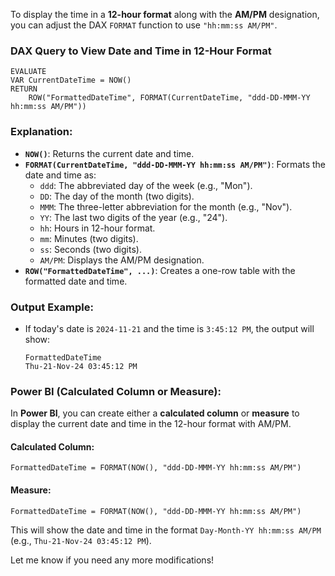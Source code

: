 To display the time in a **12-hour format** along with the **AM/PM** designation, you can adjust the DAX `FORMAT` function to use `"hh:mm:ss AM/PM"`.

### **DAX Query to View Date and Time in 12-Hour Format**

```dax
EVALUATE
VAR CurrentDateTime = NOW()
RETURN 
    ROW("FormattedDateTime", FORMAT(CurrentDateTime, "ddd-DD-MMM-YY hh:mm:ss AM/PM"))
```

### **Explanation**:
- **`NOW()`**: Returns the current date and time.
- **`FORMAT(CurrentDateTime, "ddd-DD-MMM-YY hh:mm:ss AM/PM")`**: Formats the date and time as:
  - `ddd`: The abbreviated day of the week (e.g., "Mon").
  - `DD`: The day of the month (two digits).
  - `MMM`: The three-letter abbreviation for the month (e.g., "Nov").
  - `YY`: The last two digits of the year (e.g., "24").
  - `hh`: Hours in 12-hour format.
  - `mm`: Minutes (two digits).
  - `ss`: Seconds (two digits).
  - `AM/PM`: Displays the AM/PM designation.
- **`ROW("FormattedDateTime", ...)`**: Creates a one-row table with the formatted date and time.

### **Output Example**:
- If today's date is `2024-11-21` and the time is `3:45:12 PM`, the output will show:
  ```
  FormattedDateTime
  Thu-21-Nov-24 03:45:12 PM
  ```

### **Power BI (Calculated Column or Measure)**:
In **Power BI**, you can create either a **calculated column** or **measure** to display the current date and time in the 12-hour format with AM/PM.

#### **Calculated Column**:
```dax
FormattedDateTime = FORMAT(NOW(), "ddd-DD-MMM-YY hh:mm:ss AM/PM")
```

#### **Measure**:
```dax
FormattedDateTime = FORMAT(NOW(), "ddd-DD-MMM-YY hh:mm:ss AM/PM")
```

This will show the date and time in the format `Day-Month-YY hh:mm:ss AM/PM` (e.g., `Thu-21-Nov-24 03:45:12 PM`).

Let me know if you need any more modifications!